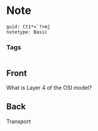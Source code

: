 # Note
```
guid: Ct1*<`?>mj
notetype: Basic
```

### Tags
```
```

## Front
What is Layer 4 of the OSI model?

## Back
Transport
